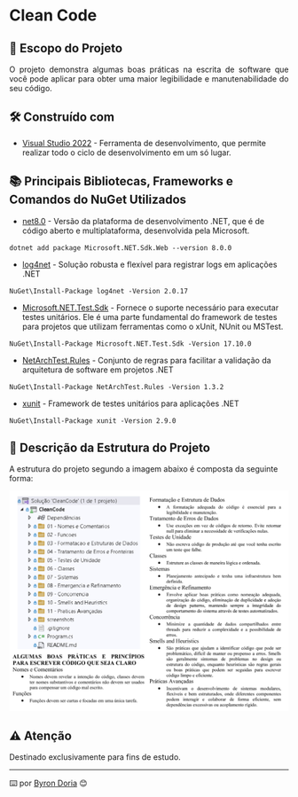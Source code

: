 # Clean Code 

## 📝️ Escopo do Projeto

<p align="justify"> 
O projeto demonstra algumas boas práticas na escrita de software que você pode aplicar para obter uma maior legibilidade e manutenabilidade do seu código.
</p>

## 🛠️ Construído com 

* [Visual Studio 2022](https://learn.microsoft.com/pt-br/visualstudio/windows/?view=vs-2022) - Ferramenta de desenvolvimento, que permite realizar todo o ciclo de desenvolvimento em um só lugar.

## 📚 Principais Bibliotecas, Frameworks e Comandos do NuGet Utilizados

* [net8.0](https://learn.microsoft.com/pt-br/dotnet/core/whats-new/dotnet-8/overview) - Versão da plataforma de desenvolvimento .NET, que é de código aberto e multiplataforma, desenvolvida pela Microsoft.
```
dotnet add package Microsoft.NET.Sdk.Web --version 8.0.0
```
* [log4net]() - Solução robusta e flexível para registrar logs em aplicações .NET
```
NuGet\Install-Package log4net -Version 2.0.17
```
* [Microsoft.NET.Test.Sdk](https://learn.microsoft.com/pt-br/dotnet/core/tools/dotnet-test) - Fornece o suporte necessário para executar testes unitários. Ele é uma parte fundamental do framework de testes para projetos que utilizam ferramentas como o xUnit, NUnit ou MSTest.
```
NuGet\Install-Package Microsoft.NET.Test.Sdk -Version 17.10.0
```
* [NetArchTest.Rules]() -  Conjunto de regras para facilitar a validação da arquitetura de software em projetos .NET
```
NuGet\Install-Package NetArchTest.Rules -Version 1.3.2 
```
* [xunit](https://xunit.net/) - Framework de testes unitários para aplicações .NET
```
NuGet\Install-Package xunit -Version 2.9.0
```
## 🚧 Descrição da Estrutura do Projeto

A estrutura do projeto segundo a imagem abaixo é composta da seguinte forma:

![EstruturaDoProjeto](screenshots/estrutura.png)

## ⚠️ Atenção

Destinado exclusivamente para fins de estudo.

---
⌨️ por [Byron Doria](https://gist.github.com/lohhans) 😊

